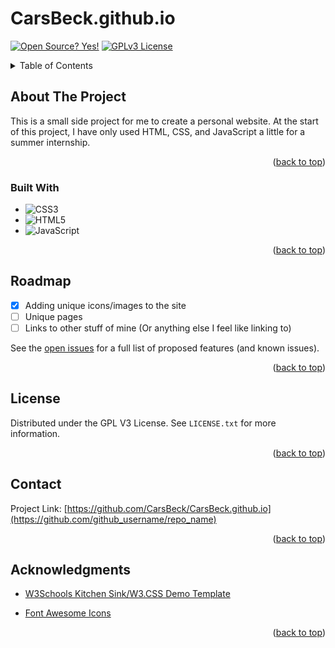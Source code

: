 <a id="readme-top"></a>
# CarsBeck.github.io 

[![Open Source? Yes!](https://badgen.net/badge/Open%20Source%20%3F/Yes%21/blue?icon=github)](https://github.com/Naereen/badges/) [![GPLv3 License](https://img.shields.io/badge/License-GPL%20v3-yellow.svg)](https://opensource.org/licenses/)

<!-- TABLE OF CONTENTS -->
<details>
  <summary>Table of Contents</summary>
  <ol>
    <li>
      <a href="#about-the-project">About The Project</a>
      <ul>
        <li><a href="#built-with">Built With</a></li>
      </ul>
    </li>
    <li><a href="#roadmap">Roadmap</a></li>
    <li><a href="#license">License</a></li>
    <li><a href="#acknowledgments">Acknowledgments</a></li>
  </ol>
</details>

<!-- ABOUT THE PROJECT -->
## About The Project

This is a small side project for me to create a personal website. At the start of this project, I have only used HTML, CSS, and JavaScript a little for a summer internship.

<p align="right">(<a href="#readme-top">back to top</a>)</p>

### Built With

* ![CSS3](https://img.shields.io/badge/css3-%231572B6.svg?style=for-the-badge&logo=css3&logoColor=white)
* ![HTML5](https://img.shields.io/badge/html5-%23E34F26.svg?style=for-the-badge&logo=html5&logoColor=white) 
* ![JavaScript](https://img.shields.io/badge/javascript-%23323330.svg?style=for-the-badge&logo=javascript&logoColor=%23F7DF1E)

<p align="right">(<a href="#readme-top">back to top</a>)</p>

<!-- ROADMAP -->
## Roadmap

- [x] Adding unique icons/images to the site
- [ ] Unique pages
- [ ] Links to other stuff of mine (Or anything else I feel like linking to)

See the [open issues](https://github.com/CarsBeck/CarsBeck.github.io/issues) for a full list of proposed features (and known issues).

<p align="right">(<a href="#readme-top">back to top</a>)</p>

<!-- LICENSE -->
## License

Distributed under the GPL V3 License. See `LICENSE.txt` for more information.

<p align="right">(<a href="#readme-top">back to top</a>)</p>

<!-- CONTACT -->
## Contact

Project Link: [https://github.com/CarsBeck/CarsBeck.github.io](https://github.com/github_username/repo_name)

<p align="right">(<a href="#readme-top">back to top</a>)</p>

<!-- ACKNOWLEDGMENTS -->
## Acknowledgments

* [W3Schools Kitchen Sink/W3.CSS Demo Template](https://www.w3schools.com/w3css/tryit.asp?filename=tryw3css_templates_black&stacked=h)

* [Font Awesome Icons](https://fontawesome.com/)

<p align="right">(<a href="#readme-top">back to top</a>)</p>